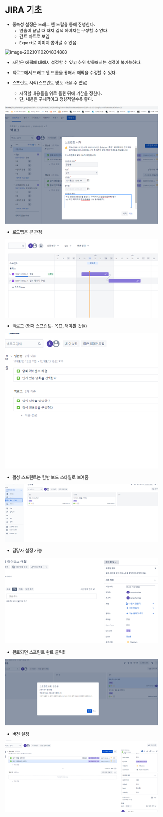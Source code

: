 # JIRA 기초

- 종속성 설정은 드래그 앤 드랍을 통해 진행한다.
  - 연습이 끝날 때 까지 검색 페이지는 구성할 수 없다.
  - 간트 차트로 보임
  - `Export`로 이미지 뽑아낼 수 있음.

![image-20230110204834883](C:\Users\SSAFY_SangChan\AppData\Roaming\Typora\typora-user-images\image-20230110204834883.png)

- 시간은 에픽에 대해서 설정할 수 있고 하위 항목에서는 설정이 불가능하다.

- 백로그에서 드래그 앤 드롭을 통해서 에픽을 수정할 수 있다.



- 스프린트 시작(스프린트 명도 바꿀 수 있음)
  - 시작할 내용들을 위로 올린 뒤에 기간을 정한다.
  - 단, 내용은 구체적이고 정량적일수록 좋다.

![image-20230111001938125](assets/image-20230111001938125.png)



- 로드맵은 큰 관점

![image-20230111002346946](assets/image-20230111002346946.png)

- 백로그 (현재 스프린트- 목표, 해야할 것들)

![image-20230111002430990](assets/image-20230111002430990.png)

- 활성 스프린트는 칸반 보드 스타일로 보여줌

![image-20230111002514170](assets/image-20230111002514170.png)





- 담당자 설정 가능

![image-20230111002606296](assets/image-20230111002606296.png)





- 완료되면 스프린트 완료 클릭!!

![image-20230111002649448](assets/image-20230111002649448.png)





- 버전 설정

![image-20230111002827049](assets/image-20230111002827049.png)